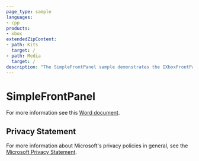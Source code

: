 ```yaml
---
page_type: sample
languages:
- cpp
products:
- xbox
extendedZipContent:
- path: Kits
  target: /
- path: Media
  target: /
description: "The SimpleFrontPanel sample demonstrates the IXboxFrontPanel API covering the basic functionality that you will need to get started programming for the Xbox One X DevKit Front Panel."
---
```


# SimpleFrontPanel

For more information see this [Word document](https://github.com/microsoft/Xbox-ATG-Samples/blob/master/XDKSamples/System/SimpleFrontPanel/Readme.docx).

## Privacy Statement

For more information about Microsoft's privacy policies in general, see the [Microsoft Privacy Statement](https://privacy.microsoft.com/privacystatement/).
